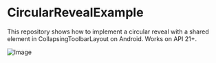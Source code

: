 # CircularRevealExample
This repository shows how to implement a circular reveal with a shared element in CollapsingToolbarLayout on Android.
Works on API 21+.

![Image](https://media.giphy.com/media/3o751ZaQXcPg8y3BEQ/giphy.gif)
